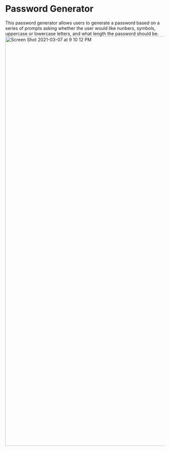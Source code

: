 # Password Generator
This password generator allows users to generate a password based on a series of prompts asking whether the user would like nunbers, symbols, uppercase or lowercase letters, and what length the password should be. 
<img width="1295" alt="Screen Shot 2021-03-07 at 9 10 12 PM" src="https://user-images.githubusercontent.com/77439208/110277137-8b585080-7f89-11eb-9fe2-916932be838b.png">
